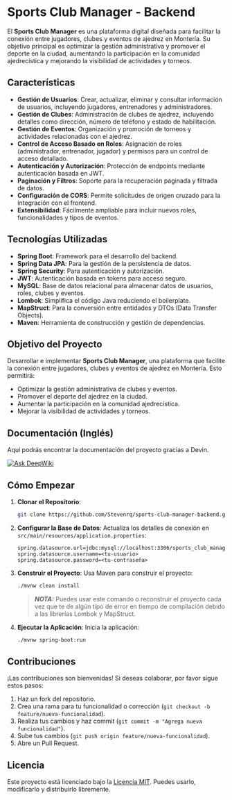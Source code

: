 # Sports Club Manager - Backend

El **Sports Club Manager** es una plataforma digital diseñada para facilitar la conexión entre jugadores, clubes y eventos de ajedrez en Montería. Su objetivo principal es optimizar la gestión administrativa y promover el deporte en la ciudad, aumentando la participación en la comunidad ajedrecística y mejorando la visibilidad de actividades y torneos.

## Características

- **Gestión de Usuarios**: Crear, actualizar, eliminar y consultar información de usuarios, incluyendo jugadores, entrenadores y administradores.
- **Gestión de Clubes**: Administración de clubes de ajedrez, incluyendo detalles como dirección, número de teléfono y estado de habilitación.
- **Gestión de Eventos**: Organización y promoción de torneos y actividades relacionadas con el ajedrez.
- **Control de Acceso Basado en Roles**: Asignación de roles (administrador, entrenador, jugador) y permisos para un control de acceso detallado.
- **Autenticación y Autorización**: Protección de endpoints mediante autenticación basada en JWT.
- **Paginación y Filtros**: Soporte para la recuperación paginada y filtrada de datos.
- **Configuración de CORS**: Permite solicitudes de origen cruzado para la integración con el frontend.
- **Extensibilidad**: Fácilmente ampliable para incluir nuevos roles, funcionalidades y tipos de eventos.

## Tecnologías Utilizadas

- **Spring Boot**: Framework para el desarrollo del backend.
- **Spring Data JPA**: Para la gestión de la persistencia de datos.
- **Spring Security**: Para autenticación y autorización.
- **JWT**: Autenticación basada en tokens para acceso seguro.
- **MySQL**: Base de datos relacional para almacenar datos de usuarios, roles, clubes y eventos.
- **Lombok**: Simplifica el código Java reduciendo el boilerplate.
- **MapStruct**: Para la conversión entre entidades y DTOs (Data Transfer Objects).
- **Maven**: Herramienta de construcción y gestión de dependencias.

## Objetivo del Proyecto

Desarrollar e implementar **Sports Club Manager**, una plataforma que facilite la conexión entre jugadores, clubes y eventos de ajedrez en Montería. Esto permitirá:

- Optimizar la gestión administrativa de clubes y eventos.
- Promover el deporte del ajedrez en la ciudad.
- Aumentar la participación en la comunidad ajedrecística.
- Mejorar la visibilidad de actividades y torneos.

## Documentación (Inglés)
Aquí podrás encontrar la documentación del proyecto gracias a Devin.

[![Ask DeepWiki](https://deepwiki.com/badge.svg)](https://deepwiki.com/Stevenrq/sports-club-manager-backend)

## Cómo Empezar

1. **Clonar el Repositorio**:

   ```bash
   git clone https://github.com/Stevenrq/sports-club-manager-backend.git
   ```

2. **Configurar la Base de Datos**: Actualiza los detalles de conexión en `src/main/resources/application.properties`:

   ```properties
   spring.datasource.url=jdbc:mysql://localhost:3306/sports_club_manager
   spring.datasource.username=<tu-usuario>
   spring.datasource.password=<tu-contraseña>
   ```

3. **Construir el Proyecto**: Usa Maven para construir el proyecto:

   ```bash
   ./mvnw clean install
   ```

   > **_NOTA:_**
   > Puedes usar este comando o reconstruir el proyecto cada vez que te de algún tipo de error en tiempo de compilación debido a las librerías Lombok y MapStruct.

4. **Ejecutar la Aplicación**: Inicia la aplicación:

   ```bash
   ./mvnw spring-boot:run
   ```

## Contribuciones

¡Las contribuciones son bienvenidas! Si deseas colaborar, por favor sigue estos pasos:

1. Haz un fork del repositorio.
2. Crea una rama para tu funcionalidad o corrección (`git checkout -b feature/nueva-funcionalidad`).
3. Realiza tus cambios y haz commit (`git commit -m "Agrega nueva funcionalidad"`).
4. Sube tus cambios (`git push origin feature/nueva-funcionalidad`).
5. Abre un Pull Request.

## Licencia

Este proyecto está licenciado bajo la [Licencia MIT](LICENSE.txt). Puedes usarlo, modificarlo y distribuirlo libremente.
